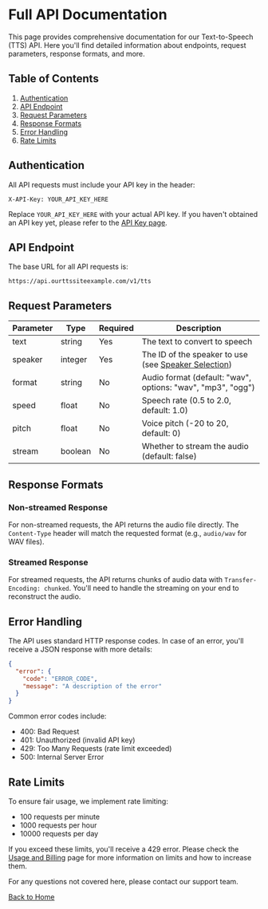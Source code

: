 # Full API Documentation

This page provides comprehensive documentation for our Text-to-Speech (TTS) API. Here you'll find detailed information about endpoints, request parameters, response formats, and more.

## Table of Contents

1. [Authentication](#authentication)
2. [API Endpoint](#api-endpoint)
3. [Request Parameters](#request-parameters)
4. [Response Formats](#response-formats)
5. [Error Handling](#error-handling)
6. [Rate Limits](#rate-limits)

## Authentication

All API requests must include your API key in the header:

```
X-API-Key: YOUR_API_KEY_HERE
```

Replace `YOUR_API_KEY_HERE` with your actual API key. If you haven't obtained an API key yet, please refer to the [API Key page](api-key.md).

## API Endpoint

The base URL for all API requests is:

```
https://api.ourttssiteexample.com/v1/tts
```

## Request Parameters

| Parameter | Type | Required | Description |
|-----------|------|----------|-------------|
| text | string | Yes | The text to convert to speech |
| speaker | integer | Yes | The ID of the speaker to use (see [Speaker Selection](speaker-selection.md)) |
| format | string | No | Audio format (default: "wav", options: "wav", "mp3", "ogg") |
| speed | float | No | Speech rate (0.5 to 2.0, default: 1.0) |
| pitch | float | No | Voice pitch (-20 to 20, default: 0) |
| stream | boolean | No | Whether to stream the audio (default: false) |

## Response Formats

### Non-streamed Response

For non-streamed requests, the API returns the audio file directly. The `Content-Type` header will match the requested format (e.g., `audio/wav` for WAV files).

### Streamed Response

For streamed requests, the API returns chunks of audio data with `Transfer-Encoding: chunked`. You'll need to handle the streaming on your end to reconstruct the audio.

## Error Handling

The API uses standard HTTP response codes. In case of an error, you'll receive a JSON response with more details:

```json
{
  "error": {
    "code": "ERROR_CODE",
    "message": "A description of the error"
  }
}
```

Common error codes include:
- 400: Bad Request
- 401: Unauthorized (invalid API key)
- 429: Too Many Requests (rate limit exceeded)
- 500: Internal Server Error

## Rate Limits

To ensure fair usage, we implement rate limiting:
- 100 requests per minute
- 1000 requests per hour
- 10000 requests per day

If you exceed these limits, you'll receive a 429 error. Please check the [Usage and Billing](usage-billing.md) page for more information on limits and how to increase them.

For any questions not covered here, please contact our support team.

[Back to Home](../index.md)
